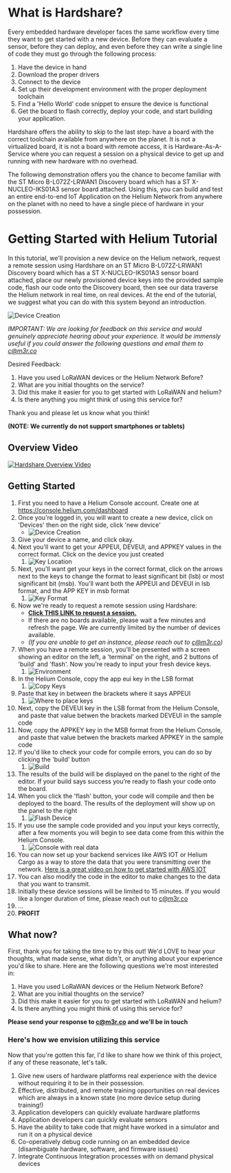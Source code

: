 # What is Hardshare?

Every embedded hardware developer faces the same workflow every time they want to get started with a new device. Before they can evaluate a sensor, before they can deploy, and even before they can write a single line of code they must go through the following process:

1. Have the device in hand 
1. Download the proper drivers
1. Connect to the device
1. Set up their development environment with the proper deployment toolchain
1. Find a 'Hello World' code snippet to ensure the device is functional
1. Get the board to flash correctly, deploy your code, and start building your application. 

Hardshare offers the ability to skip to the last step: have a board with the correct toolchain available from anywhere on the planet. It is not a virtualized board, it is not a board with remote access, it is Hardware-As-A-Service where you can request a session on a physical device to get up and running with new hardware with no overhead. 

The following demonstration offers you the chance to become familiar with the ST Micro B-L072Z-LRWAN1 Discovery board which has a ST X-NUCLEO-IKS01A3 sensor board attached. Using this, you can build and test an entire end-to-end IoT Application on the Helium Network from anywhere on the planet with no need to have a single piece of hardware in your possession.


# Getting Started with Helium Tutorial

In this tutorial, we'll provision a new device on the Helium network, request a remote session using Hardshare on an ST Micro B-L072Z-LRWAN1 Discovery board which has a ST X-NUCLEO-IKS01A3 sensor board attached, place our newly provisioned device keys into the provided sample code, flash our code onto the Discovery board, then see our data traverse the Helium network in real time, on real devices. At the end of the tutorial, we suggest what you can do with this system beyond an introduction. 

![Device Creation](https://raw.githubusercontent.com/HolyChris/ProjectKerosene/master/images/ConnectingTo.JPG)

*IMPORTANT: We are looking for feedback on this service and would genuinely appreciate hearing about your experience. It would be immensly useful if you could answer the following questions and email them to c@m3r.co*

Desired Feedback:

1. Have you used LoRaWAN devices or the Helium Network Before?
1. What are you initial thoughts on the service?
1. Did this make it easier for you to get started with LoRaWAN and helium?
1. Is there anything you might think of using this service for?
<!-- 1. On a scale of 1-10, would you recommend this to a friend? (1= Would not recommend, 10= Would highly recommend) -->

Thank you and please let us know what you think!

**(NOTE: We currently do not support smartphones or tablets)**

## Overview Video

[![Hardshare Overview Video](https://raw.githubusercontent.com/HolyChris/ProjectKerosene/master/images/Intro.png "Hardshare Overview Video")](https://youtu.be/n0ywquV5GpY)

## Getting Started

1. First you need to have a Helium Console account. Create one at https://console.helium.com/dashboard
1. Once you're logged in, you will want to create a new device, click on 'Devices' then on the right side, click 'new device'
   - ![Device Creation](https://raw.githubusercontent.com/HolyChris/ProjectKerosene/master/images/DeviceCreation.png)
1. Give your device a name, and click okay. 
1. Next you'll want to get your APPEUI, DEVEUI, and APPKEY values in the correct format. Click on the device you just created 
   1. ![Key Location](https://raw.githubusercontent.com/HolyChris/ProjectKerosene/master/images/KeyLocation.png)
1. Next, you'll want get your keys in the correct format, click on the arrows next to the keys to change the format to least significant bit (lsb) or most significant bit (msb). You'll want both the APPEUI and DEVEUI in lsb format, and the APP KEY in msb format
   1. ![Key Format](https://raw.githubusercontent.com/HolyChris/ProjectKerosene/master/images/KeyFormat.png)
1. Now we're ready to request a remote session using Hardshare: 
   - **[Click THIS LINK to request a session.](https://rerobots.net/sandbox/helium/gy4Z4kRfgn4yAuavaWeGWQjjF1WJeQt6)** 
   -  If there are no boards available, please wait a few minutes and refresh the page. We are currently limited by the number of devices available.
   - _(If you are unable to get an instance, please reach out to c@m3r.co)_
1. When you have a remote session, you'll be presented with a screen  showing an editor on the left, a 'terminal' on the right, and 2 buttons of 'build' and 'flash'. Now you're ready to input your fresh device keys. 
   1. ![Environment](https://raw.githubusercontent.com/HolyChris/ProjectKerosene/master/images/Environment.png)
1. In the Helium Console, copy the app eui  key in the LSB format
   1. ![Copy Keys](https://raw.githubusercontent.com/HolyChris/ProjectKerosene/master/images/KeyFormat.png)
1. Paste that key in between the brackets where it says APPEUI
   1. ![Where to place keys](https://raw.githubusercontent.com/HolyChris/ProjectKerosene/master/images/SampleCodeKeyLocation.png)
1. Next, copy the DEVEUI key in the LSB format from the Helium Console, and paste that value betwen the brackets marked DEVEUI in the sample code
1. Now, copy the APPKEY key in the MSB format from the Helium Console, and paste that value betwen the brackets marked APPKEY in the sample code
1. If you'd like to check  your code for compile errors, you can do so by clicking the 'build' button
   1. ![Build](https://raw.githubusercontent.com/HolyChris/ProjectKerosene/master/images/BuildStep.png)
1. The results of the build will be displayed on the panel to the right of the editor. If your build says success you’re ready to flash your code onto the board. 
1. When you click the 'flash' button, your code will compile and then be deployed to the board. The results of the deployment  will show up on the panel to the right
   1. ![Flash Device](https://raw.githubusercontent.com/HolyChris/ProjectKerosene/master/images/FlashStep.png)
1. If you use the sample code provided and you input your keys correctly, after a few moments you will begin to see data come from this within the Helium Console. 
   1. ![Console with real data](https://raw.githubusercontent.com/HolyChris/ProjectKerosene/master/images/DataComingThrough.png)
1. You can now set up your backend services like AWS IOT or Helium Cargo as a way to store the data that you were transmitting over the network. [Here is a great video on how to get started with AWS IOT](https://youtu.be/XLxUgwdbqG8)
1. You can also modify the code in the editor to make changes to the data that you want to transmit.
1. Initially these device sessions will be limited to 15 minutes. If you would like a longer duration of time, please reach out to c@m3r.co
1. ...
1. **PROFIT**

## What now?

First, thank you for taking the time to try this out! We'd LOVE to hear your thoughts, what made sense, what didn't, or anything about your experience you'd like to share. Here are the following questions we're most interested in:

1. Have you used LoRaWAN devices or the Helium Network Before?
1. What are you initial thoughts on the service?
1. Did this make it easier for you to get started with LoRaWAN and helium?
1. Is there anything you might think of using this service for?
<!-- 1. On a scale of 1-10, would you recommend this to a friend? (1= Would not recommend, 10= Would highly recommend) -->

**Please send your response to c@m3r.co and we'll be in touch**

### Here's how we envision utilizing this service

Now that you're gotten this far, I'd like to share how we think of this project, if any of these reasonate, let's talk. 

1. Give new users of hardware platforms real experience with the device without requiring it to be in their possession.
1. Effective, distributed, and remote training opportunities on real devices which are always in a known state (no more device setup during training!)
1. Application developers can quickly evaluate hardware platforms
1. Application developers can quickly evaluate sensors
1. Have the ability to take code that might have worked in a simulator and run it on a physical device
1. Co-operatively debug code running on an embedded device (disambiguate hardware, software, and firmware issues)
1. Integrate Continuous Integration processes with on demand physical devices

